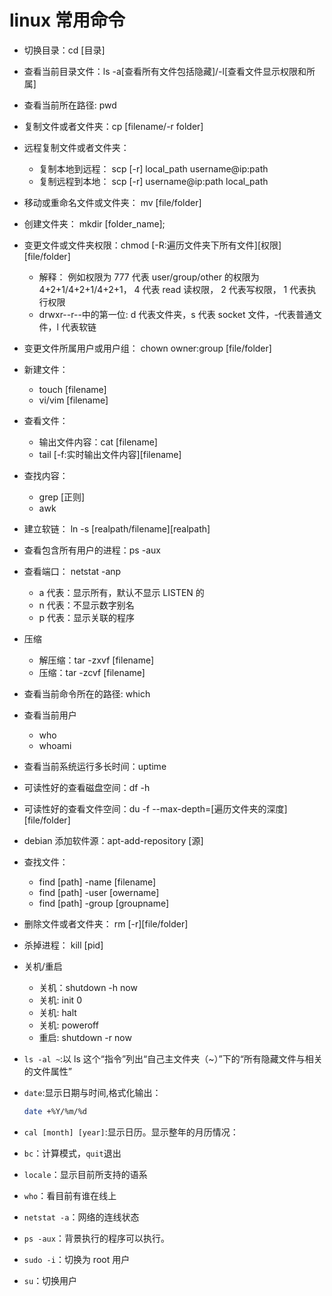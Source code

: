 # linux 常用命令

- 切换目录：cd [目录]
- 查看当前目录文件：ls -a[查看所有文件包括隐藏]/-l[查看文件显示权限和所属]
- 查看当前所在路径: pwd
- 复制文件或者文件夹：cp [filename/-r folder]
- 远程复制文件或者文件夹：
  - 复制本地到远程： scp [-r] local_path username@ip:path
  - 复制远程到本地： scp [-r] username@ip:path local_path
- 移动或重命名文件或文件夹： mv [file/folder]
- 创建文件夹： mkdir [folder_name];
- 变更文件或文件夹权限：chmod [-R:遍历文件夹下所有文件][权限] [file/folder]

  - 解释： 例如权限为 777 代表 user/group/other 的权限为 4+2+1/4+2+1/4+2+1，
    4 代表 read 读权限， 2 代表写权限， 1 代表执行权限
  - drwxr--r--中的第一位: d 代表文件夹，s 代表 socket 文件，-代表普通文件，l 代表软链

- 变更文件所属用户或用户组： chown owner:group [file/folder]
- 新建文件：

  - touch [filename]
  - vi/vim [filename]

- 查看文件：

  - 输出文件内容：cat [filename]
  - tail [-f:实时输出文件内容][filename]

- 查找内容：

  - grep [正则]
  - awk

- 建立软链： ln -s [realpath/filename][realpath]
- 查看包含所有用户的进程：ps -aux
- 查看端口： netstat -anp

  - a 代表：显示所有，默认不显示 LISTEN 的
  - n 代表：不显示数字别名
  - p 代表：显示关联的程序

- 压缩
  - 解压缩：tar -zxvf [filename]
  - 压缩：tar -zcvf [filename]
- 查看当前命令所在的路径: which
- 查看当前用户
  - who
  - whoami
- 查看当前系统运行多长时间：uptime
- 可读性好的查看磁盘空间：df -h
- 可读性好的查看文件空间：du -f --max-depth=[遍历文件夹的深度][file/folder]
- debian 添加软件源：apt-add-repository [源]
- 查找文件：

  - find [path] -name [filename]
  - find [path] -user [owername]
  - find [path] -group [groupname]

- 删除文件或者文件夹： rm [-r][file/folder]
- 杀掉进程： kill [pid]
- 关机/重启

  - 关机：shutdown -h now
  - 关机: init 0
  - 关机: halt
  - 关机: poweroff
  - 重启: shutdown -r now

- `ls -al ~`:以 ls 这个“指令”列出“自己主文件夹（~）”下的“所有隐藏文件与相关的文件属性”
- `date`:显示日期与时间,格式化输出：

  ```bash
  date +%Y/%m/%d
  ```

- `cal [month] [year]`:显示日历。显示整年的月历情况：
- `bc`：计算模式，`quit`退出
- `locale`：显示目前所支持的语系
- `who`：看目前有谁在线上
- `netstat -a`：网络的连线状态
- `ps -aux`：背景执行的程序可以执行。
- `sudo -i`：切换为 root 用户
- `su`：切换用户
